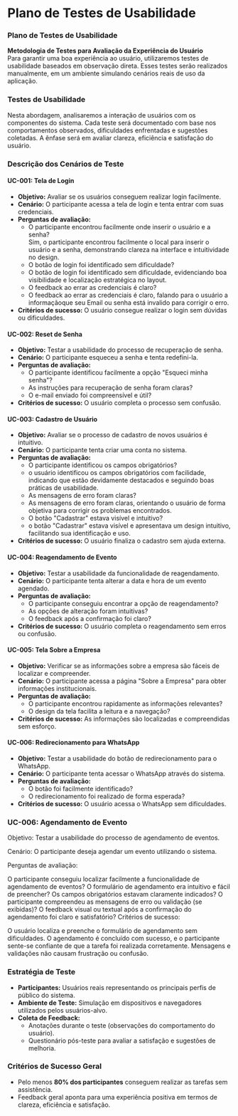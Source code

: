 # Plano de Testes de Usabilidade

### **Plano de Testes de Usabilidade**  
**Metodologia de Testes para Avaliação da Experiência do Usuário**  
Para garantir uma boa experiência ao usuário, utilizaremos testes de usabilidade baseados em observação direta. Esses testes serão realizados manualmente, em um ambiente simulando cenários reais de uso da aplicação.  

### **Testes de Usabilidade**
Nesta abordagem, analisaremos a interação de usuários com os componentes do sistema. Cada teste será documentado com base nos comportamentos observados, dificuldades enfrentadas e sugestões coletadas. A ênfase será em avaliar clareza, eficiência e satisfação do usuário.  

### **Descrição dos Cenários de Teste**

#### **UC-001: Tela de Login**
- **Objetivo:** Avaliar se os usuários conseguem realizar login facilmente.  
- **Cenário:** O participante acessa a tela de login e tenta entrar com suas credenciais.  
- **Perguntas de avaliação:**
  - O participante encontrou facilmente onde inserir o usuário e a senha?  
Sim, o participante encontrou facilmente o local para inserir o usuário e a senha, demonstrando clareza na interface e intuitividade no design.
  - O botão de login foi identificado sem dificuldade?
  - O botão de login foi identificado sem dificuldade, evidenciando boa visibilidade e localização estratégica no layout. 
  - O feedback ao errar as credenciais é claro?
  - O feedback ao errar as credenciais é claro, falando para o usuário a informaçãoque seu Email ou senha está invalido para corrigir o erro.
- **Critérios de sucesso:** O usuário consegue realizar o login sem dúvidas ou dificuldades.

#### **UC-002: Reset de Senha**
- **Objetivo:** Testar a usabilidade do processo de recuperação de senha.  
- **Cenário:** O participante esqueceu a senha e tenta redefini-la.  
- **Perguntas de avaliação:**
  - O participante identificou facilmente a opção "Esqueci minha senha"?  
  - As instruções para recuperação de senha foram claras?  
  - O e-mail enviado foi compreensível e útil?  
- **Critérios de sucesso:** O usuário completa o processo sem confusão.

#### **UC-003: Cadastro de Usuário**
- **Objetivo:** Avaliar se o processo de cadastro de novos usuários é intuitivo.  
- **Cenário:** O participante tenta criar uma conta no sistema.  
- **Perguntas de avaliação:**
  - O participante identificou os campos obrigatórios?
  - o usuário identificou os campos obrigatórios com facilidade, indicando que estão devidamente destacados e seguindo boas práticas de usabilidade. 
  - As mensagens de erro foram claras?
  - As mensagens de erro foram claras, orientando o usuário de forma objetiva para corrigir os problemas encontrados.
  - O botão "Cadastrar" estava visível e intuitivo?
  - o botão "Cadastrar" estava visível e apresentava um design intuitivo, facilitando sua identificação e uso.
- **Critérios de sucesso:** O usuário finaliza o cadastro sem ajuda externa.

#### **UC-004: Reagendamento de Evento**
- **Objetivo:** Testar a usabilidade da funcionalidade de reagendamento.  
- **Cenário:** O participante tenta alterar a data e hora de um evento agendado.  
- **Perguntas de avaliação:**
  - O participante conseguiu encontrar a opção de reagendamento?  
  - As opções de alteração foram intuitivas?  
  - O feedback após a confirmação foi claro?  
- **Critérios de sucesso:** O usuário completa o reagendamento sem erros ou confusão.

#### **UC-005: Tela Sobre a Empresa**
- **Objetivo:** Verificar se as informações sobre a empresa são fáceis de localizar e compreender.  
- **Cenário:** O participante acessa a página "Sobre a Empresa" para obter informações institucionais.  
- **Perguntas de avaliação:**
  - O participante encontrou rapidamente as informações relevantes?  
  - O design da tela facilita a leitura e a navegação?  
- **Critérios de sucesso:** As informações são localizadas e compreendidas sem esforço.

#### **UC-006: Redirecionamento para WhatsApp**
- **Objetivo:** Testar a usabilidade do botão de redirecionamento para o WhatsApp.  
- **Cenário:** O participante tenta acessar o WhatsApp através do sistema.  
- **Perguntas de avaliação:**
  - O botão foi facilmente identificado?  
  - O redirecionamento foi realizado de forma esperada?  
- **Critérios de sucesso:** O usuário acessa o WhatsApp sem dificuldades.

### UC-006: Agendamento de Evento
Objetivo: Testar a usabilidade do processo de agendamento de eventos.

Cenário: O participante deseja agendar um evento utilizando o sistema.

Perguntas de avaliação:

O participante conseguiu localizar facilmente a funcionalidade de agendamento de eventos?
O formulário de agendamento era intuitivo e fácil de preencher?
Os campos obrigatórios estavam claramente indicados?
O participante compreendeu as mensagens de erro ou validação (se exibidas)?
O feedback visual ou textual após a confirmação do agendamento foi claro e satisfatório?
Critérios de sucesso:

O usuário localiza e preenche o formulário de agendamento sem dificuldades.
O agendamento é concluído com sucesso, e o participante sente-se confiante de que a tarefa foi realizada corretamente.
Mensagens e validações não causam frustração ou confusão.

### **Estratégia de Teste**  
- **Participantes:** Usuários reais representando os principais perfis de público do sistema.  
- **Ambiente de Teste:** Simulação em dispositivos e navegadores utilizados pelos usuários-alvo.  
- **Coleta de Feedback:**  
  - Anotações durante o teste (observações do comportamento do usuário).  
  - Questionário pós-teste para avaliar a satisfação e sugestões de melhoria.  

### **Critérios de Sucesso Geral**  
- Pelo menos **80% dos participantes** conseguem realizar as tarefas sem assistência.  
- Feedback geral aponta para uma experiência positiva em termos de clareza, eficiência e satisfação.  
